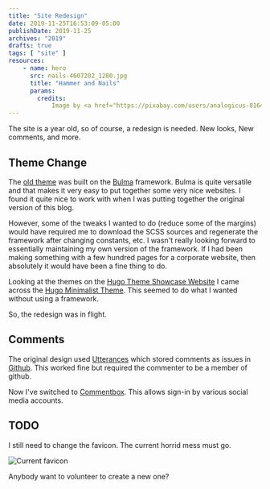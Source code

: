 ```yaml
---
title: "Site Redesign"
date: 2019-11-25T16:53:09-05:00
publishDate: 2019-11-25
archives: "2019"
drafts: true
tags: [ "site" ]
resources:
    - name: hero
      src: nails-4607202_1280.jpg
      title: "Hammer and Nails"
      params:
        credits:
            Image by <a href="https://pixabay.com/users/analogicus-8164369/?utm_source=link-attribution&amp;utm_medium=referral&amp;utm_campaign=image&amp;utm_content=4607202">analogicus</a> from <a href="https://pixabay.com/?utm_source=link-attribution&amp;utm_medium=referral&amp;utm_campaign=image&amp;utm_content=4607202">Pixabay</a>
---
```


The site is a year old, so of course, a redesign is needed. New looks, New
comments, and more.
<!--more-->

## Theme Change

The [old theme](https://github.com/mhhollomon/hugo-theme-vellichor) was built
on the [Bulma](https://Bulma.io/) framework. Bulma is quite versatile and that
makes it very easy to put together some very nice websites. I found it quite
nice to work with when I was putting together the original version of this
blog.

However, some of the tweaks I wanted to do (reduce some of the margins) would
have required me to download the SCSS sources and regenerate the framework
after changing constants, etc. I wasn't really looking forward to essentially
maintaining my own version of the framework. If I had been making something
with a few hundred pages for a corporate website, then absolutely it would
have been a fine thing to do.

Looking at the themes on the [Hugo Theme Showcase
Website](https://themes.gohugo.io) I came across the [Hugo Minimalist
Theme](https://github.com/digitalcraftsman/hugo-minimalist-theme). This seemed
to do what I wanted without using a framework.

So, the redesign was in flight.

## Comments

The original design used [Utterances](https://utteranc.es/) which stored
comments as issues in [Github](https://www.github.com). This worked fine but
required the commenter to be a member of github.

Now I've switched to [Commentbox](https://www.commentbox.io). This allows
sign-in by various social media accounts.

## TODO

I still need to change the favicon. The current horrid mess must go.

![Current favicon](/fav/android-chrome-192x192.png)

Anybody want to volunteer to create a new one?
